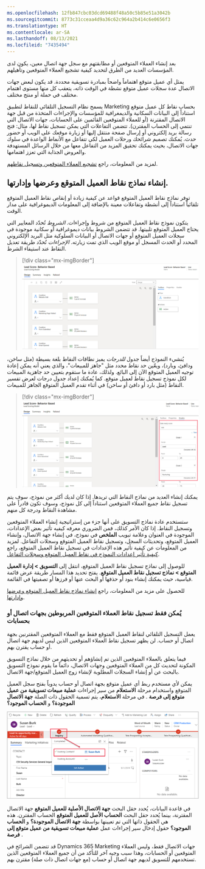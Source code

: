 ```yaml
---
ms.openlocfilehash: 12fb847cbc03dcd69488f48a50c5b85e51a3042b
ms.sourcegitcommit: 8773c31cceaa4d9a36c62c964a2b414c6e0656f3
ms.translationtype: HT
ms.contentlocale: ar-SA
ms.lasthandoff: 08/13/2021
ms.locfileid: "7435494"
---
```

بعد إنشاء العملاء المتوقعين أو مطابقتهم مع سجل جهة اتصال معين، يكون لدى المؤسسات العديد من الطرق لتحديد كيفية تشجيع العملاء المتوقعين وتأهيلهم.

يمثل أي عميل متوقع اهتماماً واضحاً بمبادرة تسويقية محددة. قد يكون لبعض جهات الاتصال عدة سجلات عميل متوقع نشطة في الوقت ذاته، يتعقب كل منها مستوى اهتمام مختلف في حملة أو منتج مختلف.

يسمح نظام التسجيل التلقائي للنقاط لتطبيق Marketing بحساب نقاط كل عميل متوقع استناداً إلى البيانات السكانية والديمغرافية للمؤسسات والإجراءات المتخذة من قبل جهة الاتصال المقترنة (أو للعملاء المتوقعين القائمين على الحسابات، جهات الاتصال التي تنتمي إلى الحساب المقترن). تتضمن التفاعلات التي يمكن تسجيل نقاط لها، مثال: فتح رسالة بريد إلكتروني أو إرسال صفحة منتقل إليها أو زيارة موقعك على الويب أو حضور حدث. يُمكنك تصميم شرائحك ورحلات العميل لكي تتفاعل مع الأنماط الواعدة في سلوك جهات الاتصال، بحيث يمكنك تحقيق المزيد من التفاعل معها من خلال الرسائل المستهدفة والعروض الجذابة التي تعزز اهتمامها.

لمزيد من المعلومات، راجع [‏‫تشجيع العملاء المتوقعين وتسجيل نقاطهم‬](/dynamics365/marketing/lead-lifecycle?azure-portal=true#lead-nurturing-and-scoring).

## <a name="create-view-and-manage-your-lead-scoring-models"></a>إنشاء نماذج نقاط العميل المتوقع وعرضها وإدارتها.

توفر نماذج نقاط العميل المتوقع قواعد عن كيفية زيادة أو إنقاص نقاط العميل المتوقع تلقائياً استناداً إلى أنشطة وتفاعلات معينة بالإضافة إلى المعلومات الديموغرافية على مدار الوقت.

يتكون نموذج نقاط العميل المتوقع من شروط وإجراءات. *الشروط* تُحدّد المعايير التي يحتاج العميل المتوقع تلبيتها. قد تتضمن الشروط بيانات ديموغرافية أو سكانية موجودة في سجلات العميل المتوقع أو جهات الاتصال أو البيانات السلوكية مثل البريد الإلكتروني المحدد أو الحدث المسجل أو موقع الويب الذي تمت زيارته. *الإجراءات* تُحدّد طريقة تعديل النقاط عند استيفاء الشرط.

> [!div class="mx-imgBorder"]
> [![لقطة شاشة لنموذج نقاط العميل المتوقع مع الشروط والإجراءات.](../media/lead-score-behavior-based.png)](../media/lead-score-behavior-based.png#lightbox) 

يُنشيء النموذج أيضاً جدول *للدرجات* يميز نطاقات النقاط بلغة بسيطة (مثل ساخن، ودافئ، وبارد)، ويعّين حد نقاط محدد مثل "جاهز للمبيعات"، والذي يعني أنه يمكن إعادة توجيه العميل المتوقع الآن إلى البائع. ولذلك، عادة ما ستقوم بتعيين حد جاهزية المبيعات لكل نموذج تسجيل نقاط لعميل متوقع. كما يُمكنك إعداد جدول درجات لعرض تفسير النقاط (مثل بارد أو دافئ أو ساخن) في أثناء تقدم العميل المتوقع الجاهز للمبيعات.

> [!div class="mx-imgBorder"]
> [![لقطة شاشة لجدول درجات يميز نطاق النقاط.](../media/grades.png)](../media/grades.png#lightbox)

يمكنك إنشاء العديد من نماذج النقاط التي تريدها. إذا كان لديك أكثر من نموذج، سوف يتم تسجيل نقاط جميع العملاء المتوقعين استناداً إلى كل نموذج، وسوف تكون قادراً على مشاهدة النقاط ودرجة كل منهم.

ستستخدم عادة نماذج التسويق على أنها جزء من إستراتيجية إنشاء العملاء المتوقعين وتسجيل النقاط. إذا كان الأمر كذلك، فمن الضروري معرفه كيفيه تأثير بعض الإعدادات، الموجودة في العنوان وعلامة تبويب **الملخص** في نموذج، في إنشاء جهة الاتصال، وإنشاء العميل المتوقع، وتحديثات السجل، وتسجيل نقاط العميل المتوقع وسجلات التفاعل. لمزيد من المعلومات عن كيفية تأثير هذه الإعدادات في تسجيل نقاط العميل المتوقع، راجع [كيفية تأثير إعدادات النموذج في نقاط العميل المتوقع وسجلات التفاعل](/dynamics365/marketing/marketing-forms?azure-portal=true#how-form-settings-affect-lead-scoring-and-interaction-records).

للوصول إلى نماذج تسجيل نقاط العميل المتوقع، انتقل إلى **التسويق > إدارة العميل المتوقع > نماذج تسجيل نقاط العميل المتوقع**. يفتح تحديد هذا المسار طريقة عرض قائمة قياسية، حيث يمكنك إنشاء بنود أو حذفها أو البحث عنها أو فرزها أو تصفيتها في القائمة.

للحصول على مزيد من المعلومات، راجع [إنشاء نماذج نقاط العميل المتوقع وعرضها وإدارتها](/dynamics365/marketing/score-manage-leads?azure-portal=true#create-view-and-manage-your-lead-scoring-models).

### <a name="only-leads-associated-with-contacts-or-accounts-can-be-scored"></a>يُمكن فقط تسجيل نقاط العملاء المتوقعين المربوطين بجهات اتصال أو بحسابات

يعمل التسجيل التلقائي لنقاط العميل المتوقع فقط مع العملاء المتوقعين المقترنين بجهة اتصال أو حساب. لن يظهر تسجيل نقاط العملاء المتوقعين الذين ليس لديهم جهة اتصال أو حساب يقترن بهم.

فيما يتعلق بالعملاء المتوقعين الذين تم إنشاؤهم أو تحديثهم من خلال نماذج التسويق المكونة لتحديث كل من العملاء المتوقعين وجهات الاتصال، دائماً ما يقوم نموذج التسويق بالبحث عن أو إنشاء السجلات المطلوبة لإنشاء زوج العميل المتوقع/جهة الاتصال.

يمكن لأي مستخدم ربط أي عميل متوقع بجهة اتصال أو حساب يدوياً بفتح سجل العميل المتوقع واستخدام مرحلة **الاستعلام** من سير إجراءات **عملية مبيعات تسويقية من عميل متوقع إلى فرصة‬** . في مرحلة **الاستعلام**، يتم تسمية الحقول ذات الصلة **جهة الاتصال الموجودة؟** و **الحساب الموجود؟**

![لقطة شاشة لمرحلة الاستفسار مع حقول جهات الاتصال الموجودة والحسابات الموجودة.](../media/inquiry.png)

في قاعدة البيانات، يُحدد حقل البحث **‏‫جهة الاتصال الأصلية للعميل المتوقع‬** جهة الاتصال المقترنة، بينما يُحدد حقل البحث **‏‫الحساب الأصل للعميل المتوقع‬** الحساب المقترن. هذه هي الحقول ذاتها التي تم تعيينها بواسطة **جهة الاتصال الموجودة؟** و **الحساب الموجود؟** حقول إدخال سير إجراءات عمل **‏‫عملية مبيعات تسويقية من عميل متوقع إلى فرصة‬** .

قد تتضمن الشرائح في Dynamics 365 Marketing جهات الاتصال فقط، وليس العملاء المتوقعين أو الحسابات، وهذا سبب وجيه آخر للتأكد من أن جميع العملاء المتوقعين الذين تستخدمهم للتسويق لديهم جهة اتصال أو حساب (مع جهات اتصال ذات صلة) مقترن بهم.

